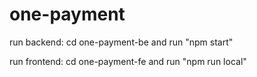 # one-payment

run backend: cd one-payment-be and run "npm start"

run frontend: cd one-payment-fe and run "npm run local"